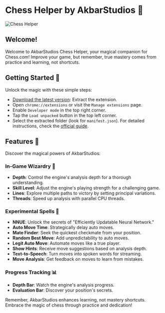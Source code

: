 # Chess Helper by AkbarStudios 🌟

![Chess Helper](https://cdn.discordapp.com/attachments/1017565672622006303/1089946864717144094/image.png)

## Welcome!
Welcome to AkbarStudios Chess Helper, your magical companion for Chess.com! Improve your game, but remember, true mastery comes from practice and learning, not shortcuts.

## Getting Started 🚀
Unlock the magic with these simple steps:
- [Download the latest version](#): Extract the extension.
- Open `chrome://extensions` or visit the `Manage extensions` page.
- Enable `Developer mode` in the top right corner.
- Tap the `Load unpacked` button in the top left corner.
- Select the extracted folder (look for `manifest.json`).
For detailed instructions, check the [official guide](https://developer.chrome.com/docs/extensions/mv3/getstarted/development-basics/#load-unpacked).

## Features 🔮
Discover the magical powers of AkbarStudios:

### In-Game Wizardry 🌟
- **Depth**: Control the engine's analysis depth for a thorough understanding.
- **Skill Level**: Adjust the engine's playing strength for a challenging game.
- **Lines**: Explore multiple paths to victory by setting principal variations.
- **Threads**: Speed up analysis with parallel CPU threads.

### Experimental Spells 🧪
- **NNUE**: Unlock the secrets of "Efficiently Updatable Neural Network."
- **Auto Move Time**: Strategically delay auto moves.
- **Mate Finder**: Seek the quickest checkmate from your position.
- **Random Best Move**: Add unpredictability to auto moves.
- **Legit Auto Move**: Automate moves like a true player.
- **Show Hints**: Receive move suggestions based on analysis depth.
- **Text-to-Speech**: Turn moves into spoken words for streaming.
- **Move Analysis**: Get feedback on moves to learn from mistakes.

### Progress Tracking 📊
- **Depth Bar**: Watch the engine's analysis progress.
- **Evaluation Bar**: Discover your position's secrets.

Remember, AkbarStudios enhances learning, not mastery shortcuts. Embrace the magic of chess through practice and dedication!
